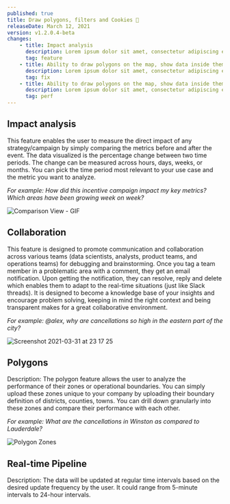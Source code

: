 ```yaml
---
published: true
title: Draw polygons, filters and Cookies 🍪
releaseDate: March 12, 2021
version: v1.2.0.4-beta
changes:
    - title: Impact analysis 
      description: Lorem ipsum dolor sit amet, consectetur adipiscing elit. Fames placerat at urna, ornare sed lectus mi nunc. Sit suscipit massa metus elementum, ac eget risus risus consectetur. Enim ac lacus, etiam enim amet. Eget at nibh tellus fermentum. 
      tag: feature
    - title: Ability to draw polygons on the map, show data inside them and use the polygons as filter 
      description: Lorem ipsum dolor sit amet, consectetur adipiscing elit. Fames placerat at urna, ornare sed lectus mi nunc. Sit suscipit massa metus elementum, ac eget risus risus consectetur. Enim ac lacus, etiam enim amet. Eget at nibh tellus fermentum. 
      tag: fix
    - title: Ability to draw polygons on the map, show data inside them and use the polygons as filter 
      description: Lorem ipsum dolor sit amet, consectetur adipiscing elit. Fames placerat at urna, ornare sed lectus mi nunc. Sit suscipit massa metus elementum, ac eget risus risus consectetur. Enim ac lacus, etiam enim amet. Eget at nibh tellus fermentum. 
      tag: perf
---
```

## Impact analysis
This feature enables the user to measure the direct impact of any strategy/campaign by simply comparing the metrics before and after the event. The data visualized is the percentage change between two time periods. The change can be measured across hours, days, weeks, or months. You can pick the time period most relevant to your use case and the metric you want to analyze. 

_For example: How did this incentive campaign impact my key metrics? Which areas have been growing week on week?_

![Comparison View - GIF](https://user-images.githubusercontent.com/37837123/113187530-98115100-9276-11eb-8e67-da20fa796285.gif)


## Collaboration
This feature is designed to promote communication and collaboration across various teams (data scientists, analysts, product teams, and operations teams) for debugging and brainstorming. Once you tag a team member in a problematic area with a comment, they get an email notification. Upon getting the notification, they can resolve, reply and delete which enables them to adapt to the real-time situations (just like Slack threads). It is designed to become a knowledge base of your insights and encourage problem solving, keeping in mind the right context and being transparent makes for a great collaborative environment.

_For example: @alex, why are cancellations so high in the eastern part of the city?_

![Screenshot 2021-03-31 at 23 17 25](https://user-images.githubusercontent.com/37837123/113188104-43220a80-9277-11eb-9bd6-5d2fc595f45d.png)

## Polygons
Description: The polygon feature allows the user to analyze the performance of their zones or operational boundaries. You can simply upload these zones unique to your company by uploading their boundary definition of districts, counties, towns. You can drill down granularly into these zones and compare their performance with each other. 

_For example: What are the cancellations in Winston as compared to Lauderdale?_

![Polygon Zones](https://user-images.githubusercontent.com/37837123/113188173-5503ad80-9277-11eb-86ea-4ae5d443cf30.png)

## Real-time Pipeline
Description: The data will be updated at regular time intervals based on the desired update frequency by the user. It could range from 5-minute intervals to 24-hour intervals. 
